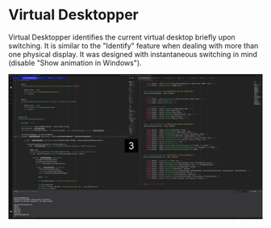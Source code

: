 # Virtual Desktopper

Virtual Desktopper identifies the current virtual desktop briefly upon switching. It is similar to the "Identify" feature when dealing with more than one physical display. It was designed with instantaneous switching in mind (disable "Show animation in Windows").

![Example of Virtual Desktopper in action](virtual_desktopper.png)

